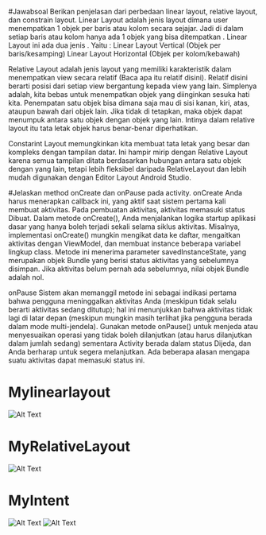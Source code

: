 #Jawabsoal
Berikan penjelasan dari perbedaan linear layout, relative layout, dan constrain layout.
Linear Layout adalah jenis layout dimana user menempatkan 1 objek per baris atau kolom secara sejajar. Jadi di dalam setiap baris atau kolom hanya ada 1 objek 
yang bisa ditempatkan . Linear Layout ini ada dua jenis . Yaitu :
Linear Layout Vertical (Objek per baris/kesamping) 
Linear Layout Horizontal (Objek per kolom/kebawah)

Relative Layout adalah jenis layout yang memiliki karakteristik dalam menempatkan view secara relatif (Baca apa itu relatif disini).
Relatif disini berarti posisi dari setiap view bergantung kepada view yang lain. Simplenya adalah, kita bebas untuk menempatkan objek 
yang diinginkan sesuka hati kita. Penempatan satu objek bisa dimana saja mau di sisi kanan, kiri, atas, ataupun bawah dari objek lain. 
Jika tidak di tetapkan, maka objek dapat menumpuk antara satu objek dengan objek yang lain. 
Intinya dalam relative layout itu tata letak objek harus benar-benar diperhatikan.

Constarint Layout memungkinkan kita membuat tata letak yang besar dan kompleks dengan tampilan datar. Ini hampir mirip dengan Relative Layout 
karena semua tampilan ditata berdasarkan hubungan antara satu objek dengan yang lain, tetapi lebih fleksibel daripada RelativeLayout dan lebih 
mudah digunakan dengan Editor Layout Android Studio.


#Jelaskan method onCreate dan onPause pada activity.
onCreate
Anda harus menerapkan callback ini, yang aktif saat sistem pertama kali membuat aktivitas. Pada pembuatan aktivitas, aktivitas memasuki status Dibuat. 
Dalam metode onCreate(), Anda menjalankan logika startup aplikasi dasar yang hanya boleh terjadi sekali selama siklus aktivitas. Misalnya, implementasi 
onCreate() mungkin mengikat data ke daftar, mengaitkan aktivitas dengan ViewModel, dan membuat instance beberapa variabel lingkup class. Metode ini menerima 
parameter savedInstanceState, yang merupakan objek Bundle yang berisi status aktivitas yang sebelumnya disimpan. Jika aktivitas belum pernah ada sebelumnya,
nilai objek Bundle adalah nol.

onPause
Sistem akan memanggil metode ini sebagai indikasi pertama bahwa pengguna meninggalkan aktivitas Anda (meskipun tidak selalu berarti aktivitas sedang ditutup); 
hal ini menunjukkan bahwa aktivitas tidak lagi di latar depan (meskipun mungkin masih terlihat jika pengguna berada dalam mode multi-jendela). 
Gunakan metode onPause() untuk menjeda atau menyesuaikan operasi yang tidak boleh dilanjutkan (atau harus dilanjutkan dalam jumlah sedang) sementara Activity 
berada dalam status Dijeda, dan Anda berharap untuk segera melanjutkan. Ada beberapa alasan mengapa suatu aktivitas dapat memasuki status ini.

# Mylinearlayout
![Alt Text](https://github.com/leo-chan1020/Mylinearlayout/blob/master/Mylinearlayout.jpg)

# MyRelativeLayout
![Alt Text](https://github.com/leo-chan1020/Mylinearlayout/blob/master/MyRelativeLayout.jpg)

# MyIntent
![Alt Text](https://github.com/leo-chan1020/MyIntent/blob/master/1MyIntent.jpg)
![Alt Text](https://github.com/leo-chan1020/MyIntent/blob/master/2MyIntent.jpg)
